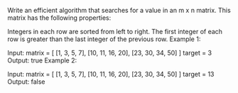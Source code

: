 Write an efficient algorithm that searches for a value in an m x n matrix. This matrix has the following properties:

Integers in each row are sorted from left to right.
The first integer of each row is greater than the last integer of the previous row.
Example 1:

Input:
matrix = [
[1, 3, 5, 7],
[10, 11, 16, 20],
[23, 30, 34, 50]
]
target = 3
Output: true
Example 2:

Input:
matrix = [
[1, 3, 5, 7],
[10, 11, 16, 20],
[23, 30, 34, 50]
]
target = 13
Output: false
